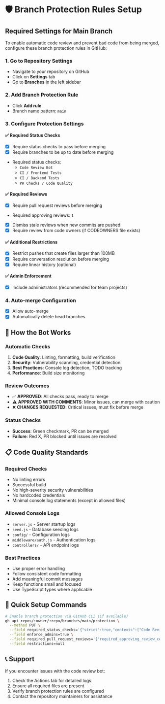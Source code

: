 # 🛡️ Branch Protection Rules Setup

## Required Settings for Main Branch

To enable automatic code review and prevent bad code from being merged, configure these branch protection rules in GitHub:

### 1. Go to Repository Settings
- Navigate to your repository on GitHub
- Click on **Settings** tab
- Go to **Branches** in the left sidebar

### 2. Add Branch Protection Rule
- Click **Add rule**
- Branch name pattern: `main`

### 3. Configure Protection Settings

#### ✅ Required Status Checks
- [x] Require status checks to pass before merging
- [x] Require branches to be up to date before merging
- Required status checks:
  - `Code Review Bot`
  - `CI / Frontend Tests`
  - `CI / Backend Tests`
  - `PR Checks / Code Quality`

#### ✅ Required Reviews
- [x] Require pull request reviews before merging
- Required approving reviews: `1`
- [x] Dismiss stale reviews when new commits are pushed
- [x] Require review from code owners (if CODEOWNERS file exists)

#### ✅ Additional Restrictions
- [x] Restrict pushes that create files larger than 100MB
- [x] Require conversation resolution before merging
- [x] Require linear history (optional)

#### ✅ Admin Enforcement
- [x] Include administrators (recommended for team projects)

### 4. Auto-merge Configuration
- [x] Allow auto-merge
- [x] Automatically delete head branches

## 🤖 How the Bot Works

### Automatic Checks
1. **Code Quality**: Linting, formatting, build verification
2. **Security**: Vulnerability scanning, credential detection
3. **Best Practices**: Console log detection, TODO tracking
4. **Performance**: Build size monitoring

### Review Outcomes
- ✅ **APPROVED**: All checks pass, ready to merge
- ⚠️ **APPROVED WITH COMMENTS**: Minor issues, can merge with caution
- ❌ **CHANGES REQUESTED**: Critical issues, must fix before merge

### Status Checks
- **Success**: Green checkmark, PR can be merged
- **Failure**: Red X, PR blocked until issues are resolved

## 📋 Code Quality Standards

### Required Checks
- No linting errors
- Successful build
- No high-severity security vulnerabilities
- No hardcoded credentials
- Minimal console.log statements (except in allowed files)

### Allowed Console Logs
- `server.js` - Server startup logs
- `seed.js` - Database seeding logs
- `config/` - Configuration logs
- `middleware/auth.js` - Authentication logs
- `controllers/` - API endpoint logs

### Best Practices
- Use proper error handling
- Follow consistent code formatting
- Add meaningful commit messages
- Keep functions small and focused
- Use TypeScript types where applicable

## 🚀 Quick Setup Commands

```bash
# Enable branch protection via GitHub CLI (if available)
gh api repos/:owner/:repo/branches/main/protection \
  --method PUT \
  --field required_status_checks='{"strict":true,"contexts":["Code Review Bot"]}' \
  --field enforce_admins=true \
  --field required_pull_request_reviews='{"required_approving_review_count":1}' \
  --field restrictions=null
```

## 📞 Support

If you encounter issues with the code review bot:
1. Check the Actions tab for detailed logs
2. Ensure all required files are present
3. Verify branch protection rules are configured
4. Contact the repository maintainers for assistance
